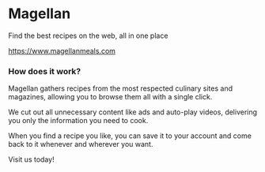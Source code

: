 # Magellan
Find the best recipes on the web, all in one place

https://www.magellanmeals.com

### How does it work?
Magellan gathers recipes from the most respected culinary sites and magazines, allowing you to browse them all with a single click.

We cut out all unnecessary content like ads and auto-play videos, delivering you only the information you need to cook.

When you find a recipe you like, you can save it to your account and come back to it whenever and wherever you want.

Visit us today!
